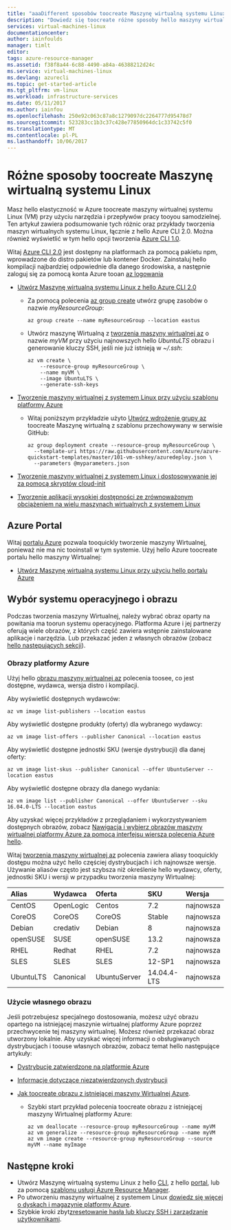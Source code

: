 ```yaml
---
title: "aaaDifferent sposobów toocreate Maszynę wirtualną systemu Linux na platformie Azure | Microsoft Azure"
description: "Dowiedz się toocreate różne sposoby hello maszyny wirtualnej systemu Linux na platformie Azure, w tym tootools łącza i samouczki dotyczące każdej z metod."
services: virtual-machines-linux
documentationcenter: 
author: iainfoulds
manager: timlt
editor: 
tags: azure-resource-manager
ms.assetid: f38f8a44-6c88-4490-a84a-46388212d24c
ms.service: virtual-machines-linux
ms.devlang: azurecli
ms.topic: get-started-article
ms.tgt_pltfrm: vm-linux
ms.workload: infrastructure-services
ms.date: 05/11/2017
ms.author: iainfou
ms.openlocfilehash: 250e92c063c87a8c1279097dc2264777d95478d7
ms.sourcegitcommit: 523283cc1b3c37c428e77850964dc1c33742c5f0
ms.translationtype: MT
ms.contentlocale: pl-PL
ms.lasthandoff: 10/06/2017
---
```

# <a name="different-ways-toocreate-a-linux-vm"></a>Różne sposoby toocreate Maszynę wirtualną systemu Linux
Masz hello elastyczność w Azure toocreate maszyny wirtualnej systemu Linux (VM) przy użyciu narzędzia i przepływów pracy tooyou samodzielnej. Ten artykuł zawiera podsumowanie tych różnic oraz przykłady tworzenia maszyn wirtualnych systemu Linux, łącznie z hello Azure CLI 2.0. Można również wyświetlić w tym hello opcji tworzenia [Azure CLI 1.0](creation-choices-nodejs.md).

Witaj [Azure CLI 2.0](/cli/azure/install-az-cli2) jest dostępny na platformach za pomocą pakietu npm, wprowadzone do distro pakietów lub kontener Docker. Zainstaluj hello kompilacji najbardziej odpowiednie dla danego środowiska, a następnie zaloguj się za pomocą konta Azure tooan [az logowania](/cli/azure/#login)

* [Utwórz Maszynę wirtualną systemu Linux z hello Azure CLI 2.0](quick-create-cli.md)
  
  * Za pomocą polecenia [az group create](/cli/azure/group#create) utwórz grupę zasobów o nazwie *myResourceGroup*: 
   
    ```azurecli
    az group create --name myResourceGroup --location eastus
    ```
    
  * Utwórz maszynę Wirtualną z [tworzenia maszyny wirtualnej az](/cli/azure/vm#create) o nazwie *myVM* przy użyciu najnowszych hello *UbuntuLTS* obrazu i generowanie kluczy SSH, jeśli nie już istnieją w *~/.ssh*:

    ```azurecli
    az vm create \
        --resource-group myResourceGroup \
        --name myVM \
        --image UbuntuLTS \
        --generate-ssh-keys
    ```

* [Tworzenie maszyny wirtualnej z systemem Linux przy użyciu szablonu platformy Azure](create-ssh-secured-vm-from-template.md)
  
  * Witaj poniższym przykładzie użyto [Utwórz wdrożenie grupy az](/cli/azure/group/deployment#create) toocreate Maszynę wirtualną z szablonu przechowywany w serwisie GitHub:
    
    ```azurecli
    az group deployment create --resource-group myResourceGroup \ 
      --template-uri https://raw.githubusercontent.com/Azure/azure-quickstart-templates/master/101-vm-sshkey/azuredeploy.json \
      --parameters @myparameters.json
    ```
* [Tworzenie maszyny wirtualnej z systemem Linux i dostosowywanie jej za pomocą skryptów cloud-init](tutorial-automate-vm-deployment.md)

* [Tworzenie aplikacji wysokiej dostępności ze zrównoważonym obciążeniem na wielu maszynach wirtualnych z systemem Linux](tutorial-load-balancer.md)


## <a name="azure-portal"></a>Azure Portal
Witaj [portalu Azure](https://portal.azure.com) pozwala tooquickly tworzenie maszyny Wirtualnej, ponieważ nie ma nic tooinstall w tym systemie. Użyj hello Azure toocreate portalu hello maszyny Wirtualnej:

* [Utwórz Maszynę wirtualną systemu Linux przy użyciu hello portalu Azure](quick-create-portal.md) 


## <a name="operating-system-and-image-choices"></a>Wybór systemu operacyjnego i obrazu
Podczas tworzenia maszyny Wirtualnej, należy wybrać obraz oparty na powitania ma toorun systemu operacyjnego. Platforma Azure i jej partnerzy oferują wiele obrazów, z których część zawiera wstępnie zainstalowane aplikacje i narzędzia. Lub przekazać jeden z własnych obrazów (zobacz [hello następujących sekcji](#use-your-own-image)).

### <a name="azure-images"></a>Obrazy platformy Azure
Użyj hello [obrazu maszyny wirtualnej az](/cli/azure/vm/image) polecenia toosee, co jest dostępne, wydawca, wersja distro i kompilacji.

Aby wyświetlić dostępnych wydawców:

```azurecli
az vm image list-publishers --location eastus
```

Aby wyświetlić dostępne produkty (oferty) dla wybranego wydawcy:

```azurecli
az vm image list-offers --publisher Canonical --location eastus
```

Aby wyświetlić dostępne jednostki SKU (wersje dystrybucji) dla danej oferty:

```azurecli
az vm image list-skus --publisher Canonical --offer UbuntuServer --location eastus
```

Aby wyświetlić dostępne obrazy dla danego wydania:

```azurecli
az vm image list --publisher Canonical --offer UbuntuServer --sku 16.04.0-LTS --location eastus
```

Aby uzyskać więcej przykładów z przeglądaniem i wykorzystywaniem dostępnych obrazów, zobacz [Nawigacja i wybierz obrazów maszyny wirtualnej platformy Azure za pomocą interfejsu wiersza polecenia Azure hello](cli-ps-findimage.md).

Witaj [tworzenia maszyny wirtualnej az](/cli/azure/vm#create) polecenia zawiera aliasy tooquickly dostępu można użyć hello częściej dystrybucjach i ich najnowsze wersje. Używanie aliasów często jest szybsza niż określenie hello wydawcy, oferty, jednostki SKU i wersji w przypadku tworzenia maszyny Wirtualnej:

| Alias | Wydawca | Oferta | SKU | Wersja |
|:--- |:--- |:--- |:--- |:--- |
| CentOS |OpenLogic |Centos |7.2 |najnowsza |
| CoreOS |CoreOS |CoreOS |Stable |najnowsza |
| Debian |credativ |Debian |8 |najnowsza |
| openSUSE |SUSE |openSUSE |13.2 |najnowsza |
| RHEL |Redhat |RHEL |7.2 |najnowsza |
| SLES |SLES |SLES |12-SP1 |najnowsza |
| UbuntuLTS |Canonical |UbuntuServer |14.04.4-LTS |najnowsza |

### <a name="use-your-own-image"></a>Użycie własnego obrazu
Jeśli potrzebujesz specjalnego dostosowania, możesz użyć obrazu opartego na istniejącej maszynie wirtualnej platformy Azure poprzez przechwycenie tej maszyny wirtualnej. Możesz również przekazać obraz utworzony lokalnie. Aby uzyskać więcej informacji o obsługiwanych dystrybucjach i toouse własnych obrazów, zobacz temat hello następujące artykuły:

* [Dystrybucje zatwierdzone na platformie Azure](endorsed-distros.md)
* [Informacje dotyczące niezatwierdzonych dystrybucji](create-upload-generic.md)
* [Jak toocreate obrazu z istniejącej maszyny Wirtualnej Azure](tutorial-custom-images.md).
  
  * Szybki start przykład polecenia toocreate obrazu z istniejącej maszyny Wirtualnej platformy Azure:
    
    ```azurecli
    az vm deallocate --resource-group myResourceGroup --name myVM
    az vm generalize --resource-group myResourceGroup --name myVM
    az vm image create --resource-group myResourceGroup --source myVM --name myImage
    ```

## <a name="next-steps"></a>Następne kroki
* Utwórz Maszynę wirtualną systemu Linux z hello [CLI](quick-create-cli.md), z hello [portal](quick-create-portal.md), lub za pomocą [szablonu usługi Azure Resource Manager](../windows/cli-deploy-templates.md).
* Po utworzeniu maszyny wirtualnej z systemem Linux [dowiedz się więcej o dyskach i magazynie platformy Azure](tutorial-manage-disks.md).
* Szybkie kroki zbyt[zresetowanie hasła lub kluczy SSH i zarządzanie użytkownikami](using-vmaccess-extension.md).
